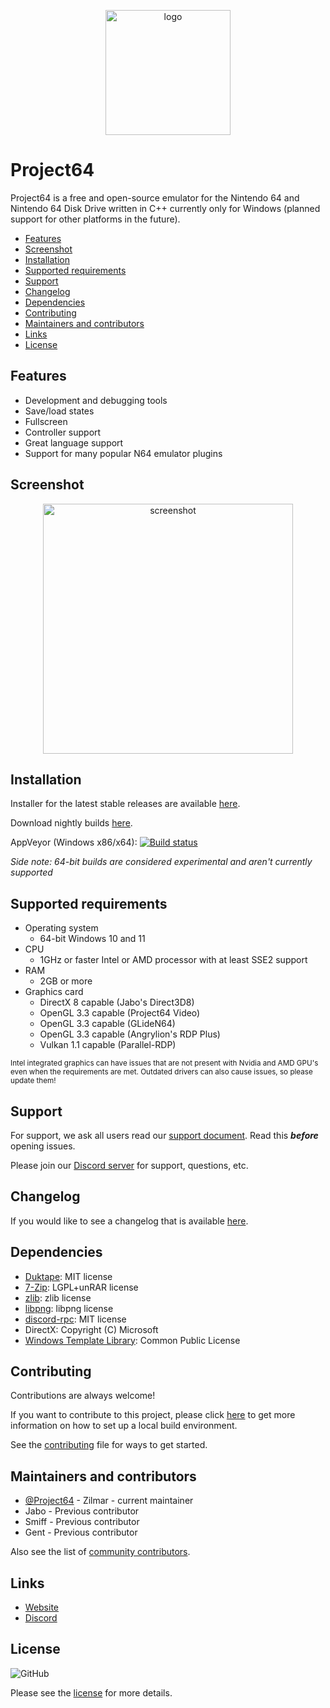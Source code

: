 <p align="center">
  <img src="./Docs/img/icon.png" alt="logo" width="200" />
</p>

# Project64

Project64 is a free and open-source emulator for the Nintendo 64 and Nintendo 64 Disk Drive written in C++ currently only for Windows (planned support for other platforms in the future).

  * [Features](#features)
  * [Screenshot](#screenshot)
  * [Installation](#installation)
  * [Supported requirements](#supported-requirements)
  * [Support](#support)
  * [Changelog](#changelog)
  * [Dependencies](#dependencies)
  * [Contributing](#contributing)
  * [Maintainers and contributors](#maintainers-and-contributors)
  * [Links](#links)
  * [License](#license)

## Features

- Development and debugging tools
- Save/load states
- Fullscreen
- Controller support
- Great language support
- Support for many popular N64 emulator plugins

## Screenshot

<p align="center">
  <img src="./Docs/img/screen.png" alt="screenshot" width="400" />
</p>

## Installation

Installer for the latest stable releases are available [here](https://www.pj64-emu.com/windows-downloads).

Download nightly builds [here](https://www.pj64-emu.com/nightly-builds).

AppVeyor (Windows x86/x64): [![Build status](https://ci.appveyor.com/api/projects/status/sbtwyhaexslyhgx3?svg=true
)](https://ci.appveyor.com/project/project64/project64/branch/develop)

*Side note: 64-bit builds are considered experimental and aren't currently supported*

## Supported requirements

* Operating system
  * 64-bit Windows 10 and 11
* CPU
  * 1GHz or faster Intel or AMD processor with at least SSE2 support
* RAM
  * 2GB or more
* Graphics card
  * DirectX 8 capable (Jabo's Direct3D8)
  * OpenGL 3.3 capable (Project64 Video)
  * OpenGL 3.3 capable (GLideN64)
  * OpenGL 3.3 capable (Angrylion's RDP Plus)
  * Vulkan 1.1 capable (Parallel-RDP)

<sub>Intel integrated graphics can have issues that are not present with Nvidia and AMD GPU's even when the requirements are met. Outdated drivers can also cause issues, so please update them!</sub>

## Support

For support, we ask all users read our [support document](./Docs/SUPPORT.md). Read this ***before*** opening issues.

Please join our [Discord server](https://discord.gg/Cg3zquF) for support, questions, etc.

## Changelog

If you would like to see a changelog that is available [here](./Docs/CHANGELOG.md).

## Dependencies

- [Duktape](https://duktape.org/): MIT license
- [7-Zip](https://7-zip.org/): LGPL+unRAR license
- [zlib](https://zlib.net/): zlib license
- [libpng](http://libpng.org/pub/png/libpng.html): libpng license
- [discord-rpc](https://github.com/discord/discord-rpc): MIT license
- DirectX: Copyright (C) Microsoft
- [Windows Template Library](https://wtl.sourceforge.io/): Common Public License

## Contributing

Contributions are always welcome!

If you want to contribute to this project, please click [here](https://github.com/project64/project64/blob/develop/Docs/BUILDING.md) to get more information on how to set up a local build environment.

See the [contributing](./.github/CONTRIBUTING.md) file for ways to get started.

## Maintainers and contributors

- [@Project64](https://www.github.com/project64) - Zilmar - current maintainer
- Jabo - Previous contributor
- Smiff - Previous contributor
- Gent - Previous contributor

Also see the list of [community contributors](https://github.com/project64/project64/contributors).

## Links
- [Website](https://pj64-emu.com)
- [Discord](https://discord.gg/Cg3zquF)

## License

![GitHub](https://img.shields.io/github/license/project64/project64)

Please see the [license](./license.md) for more details.
